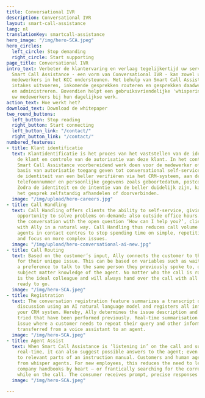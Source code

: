 ```yaml
---
title: Conversational IVR
description: Conversational IVR
layout: smart-call-assistance
lang: nl
translationKey: smartcall-assistance
hero_image: "/img/hero-SCA.jpeg"
hero_circles:
  left_circle: Stop demanding
  right_circle: Start supporting
page_title: Conversational IVR
intro_text: Verbeter de klantervaring en verlaag tegelijkertijd uw servicekosten.
  Smart Call Assistance - een vorm van Conversational IVR - kan zowel uw klanten als
  medewerkers in het KCC ondersteunen. Met behulp van Smart Call Assistance kunt u
  intakes uitvoeren, inkomende gesprekken routeren en gesprekken daadwerkelijk afhandelen
  en administreren. Bovendien helpt een gebruiksvriendelijke 'whispering' functie
  uw medewerkers bij hun dagelijkse werk.
action_text: Hoe werkt het?
download_text: Download de whitepaper
two_round_buttons:
  left_button: Stop reading
  right_button: Start connecting
  left_button_link: "/contact/"
  right_button_link: "/contact/"
numbered_features:
- title: Klant identificatie
  text: Klantidentificatie is het proces van het vaststellen van de identiteit van
    de klant en controle van de autorisatie van deze klant. In het contactcenter kan
    Smart Call Assistance voorbereidend werk doen voor de medewerker of de klant op
    basis van autorisatie toegang geven tot conversational self-service. Ally kan
    de identiteit van een beller verifiëren via het CRM-systeem, aan de hand van het
    telefoonnummer en persoonlijke gegevens zoals geboortedatum, postcode en huisnummer.
    Zodra de identiteit en de intentie van de beller duidelijk zijn, kan de assistent
    het gesprek zelfstandig afhandelen of doorverbinden.
  image: "/img/upload/hero-careers.jpg"
- title: Call Handling
  text: Call Handling offers clients the ability to self-service, giving them the
    opportunity to solve problems on-demand; also outside office hours. By starting
    the conversation with the open question ‘How can I help you?’, clients can converse
    with Ally in a natural way. Call Handling thus reduces call volume and allows
    agents in contact centres to stop spending time on simple, repetitive questions,
    and focus on more complex issues.
  image: "/img/upload/hero-conversational-ai-new.jpg"
- title: Call Routing
  text: Based on the customer’s input, Ally connects the customer to the best agent
    for their unique issue. This can be based on variables such as waiting times,
    a preference to talk to the same person they previously spoke to, or specific
    subject matter knowledge of the agent. No matter who the call is routed to, Ally
    is the ideal colleague and will always hand over the call with all information
    ready to go.
  image: "/img/hero-SCA.jpeg"
- title: Registration
  text: The conversation registration feature summarizes a transcript of an ongoing
    discussion using an AI natural language model and registers all information in
    your CRM system. Hereby, Ally determines the issue description and all resolutions
    tried that have been performed previously. Real-time summarisation solves the
    issue where a customer needs to repeat their query and other information when
    transferred from a voice assistant to an agent.
  image: "/img/hero-SCA.jpeg"
- title: Agent Assist
  text: When Smart Call Assistance is ‘listening in’ on the call and summarising in
    real-time, it can also suggest possible answers to the agent; even linking back
    to relevant parts of an instruction manual. Customers and human agents both benefit
    from whisper agents. For new employees, this reduces the need to learn lengthy
    company handbooks by heart – or frantically searching for the correct information
    while on the call. The consumer receives prompt, precise responses to their queries.
  image: "/img/hero-SCA.jpeg"

---
```

